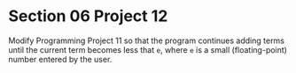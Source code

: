 # Section 06 Project 12

Modify Programming Project 11 so that the program continues adding terms until the current term becomes less that `e`, where `e` is a small (floating-point) number entered by the user.

